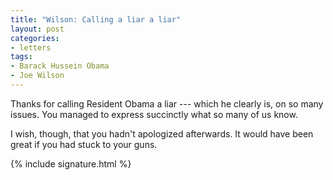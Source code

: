 ```yaml
---
title: "Wilson: Calling a liar a liar"
layout: post
categories:
- letters
tags:
- Barack Hussein Obama
- Joe Wilson
---
```


Thanks for calling Resident Obama a liar --- which he clearly is, on so many issues. You managed to express succinctly what so many of us know.

I wish, though, that you hadn't apologized afterwards. It would have been great if you had stuck to your guns.

{% include signature.html %}

